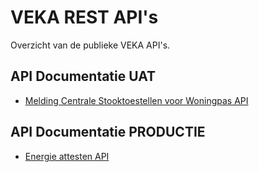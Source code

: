 # VEKA REST API's

Overzicht van de publieke VEKA API's.

## API Documentatie UAT

* [Melding Centrale Stooktoestellen voor Woningpas API](/docs/datadiensten-uat-v1.md)

## API Documentatie PRODUCTIE

* [Energie attesten API](/docs/energie-attesten-api.md)